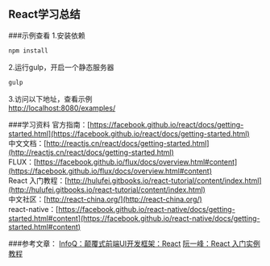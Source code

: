 React学习总结
----

###示例查看
1.安装依赖
```bash
npm install
```
2.运行gulp，开启一个静态服务器
```bash
gulp
```
3.访问以下地址，查看示例  
[http://localhost:8080/examples/](http://localhost:8080/examples/)

###学习资料
官方指南：[https://facebook.github.io/react/docs/getting-started.html](https://facebook.github.io/react/docs/getting-started.html)  
中文文档：[http://reactjs.cn/react/docs/getting-started.html](http://reactjs.cn/react/docs/getting-started.html)  
FLUX：[https://facebook.github.io/flux/docs/overview.html#content](https://facebook.github.io/flux/docs/overview.html#content)  
React 入门教程：[http://hulufei.gitbooks.io/react-tutorial/content/index.html](http://hulufei.gitbooks.io/react-tutorial/content/index.html)  
中文社区：[http://react-china.org/](http://react-china.org/)  
react-native：[https://facebook.github.io/react-native/docs/getting-started.html#content](https://facebook.github.io/react-native/docs/getting-started.html#content)  

###参考文章：
[InfoQ：颠覆式前端UI开发框架：React](http://www.infoq.com/cn/articles/subversion-front-end-ui-development-framework-react#anch117429)
[阮一峰：React 入门实例教程](http://www.ruanyifeng.com/blog/2015/03/react.html)

